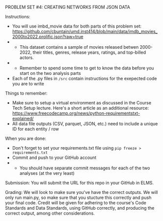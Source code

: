 PROBLEM SET #4: CREATING NETWORKS FROM JSON DATA 

Instructions: 
- You will use imbd_movie data for both parts of this problem set: https://github.com/cbuntain/umd.inst414/blob/main/data/imdb_movies_2000to2022.prolific.json?raw=true
- - This dataset contains a sample of movies released betwen 2000-2022, their titles, genres, release years, ratings, and top-billed actors.
- - Remember to spend some time to get to know the data before you start on the two analysis parts
- Each of the .py files in `/src` contain instructions for the exepected code you are to write

Things to remember: 
- Make sure to setup a virtual environment as discussed in the Course Tech Setup lecture. Here's a short article as an additional resource: 
https://www.freecodecamp.org/news/python-requirementstxt-explained/
- All data file outputs (CSV, parquet, JSON, etc.) need to include a unique ID for each entity / row

When you are done:
- Don't forget to set your requirements.txt file using `pip freeze > requirements.txt`
- Commit and push to your GitHub account
- - You should have separate commit messages for each of the two analyses (at the very least)  

Submission: 
You will submit the URL for this repo in your GitHub in ELMS.

Grading: 
We will look to make sure you've have the correct outputs. We will only run main.py, so make sure that you stucture this correctly and push your final code. Credit will be given for adhering to the course's Code Standards and Data Standards, using GitHub correctly, and producing the correct output, among other considerations. 


